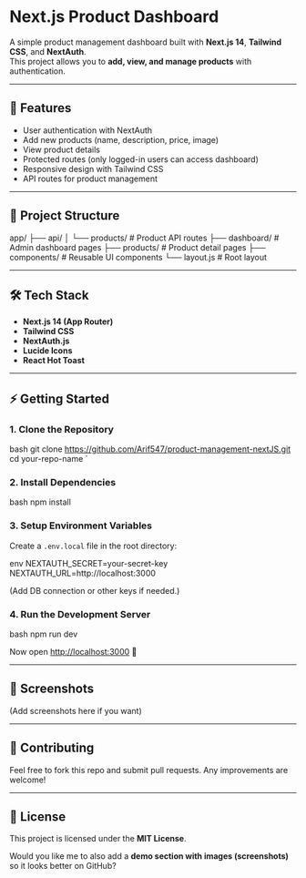 # Next.js Product Dashboard

A simple product management dashboard built with **Next.js 14**, **Tailwind CSS**, and **NextAuth**.  
This project allows you to **add, view, and manage products** with authentication.

---

## 🚀 Features
- User authentication with NextAuth
- Add new products (name, description, price, image)
- View product details
- Protected routes (only logged-in users can access dashboard)
- Responsive design with Tailwind CSS
- API routes for product management

---

## 📂 Project Structure


app/
├── api/
│   └── products/   # Product API routes
├── dashboard/      # Admin dashboard pages
├── products/       # Product detail pages
├── components/     # Reusable UI components
└── layout.js       # Root layout



---

## 🛠️ Tech Stack
- **Next.js 14 (App Router)**
- **Tailwind CSS**
- **NextAuth.js**
- **Lucide Icons**
- **React Hot Toast**

---

## ⚡ Getting Started

### 1. Clone the Repository
bash
git clone https://github.com/Arif547/product-management-nextJS.git
cd your-repo-name
`

### 2. Install Dependencies

bash
npm install


### 3. Setup Environment Variables

Create a `.env.local` file in the root directory:

env
NEXTAUTH_SECRET=your-secret-key
NEXTAUTH_URL=http://localhost:3000


(Add DB connection or other keys if needed.)

### 4. Run the Development Server

bash
npm run dev


Now open [http://localhost:3000](http://localhost:3000) 🎉

---

## 📸 Screenshots

(Add screenshots here if you want)

---

## 🤝 Contributing

Feel free to fork this repo and submit pull requests. Any improvements are welcome!

---

## 📜 License

This project is licensed under the **MIT License**.



Would you like me to also add a **demo section with images (screenshots)** so it looks better on GitHub?

